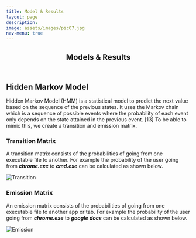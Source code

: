 ```yaml
---
title: Model & Results
layout: page
description:
image: assets/images/pic07.jpg
nav-menu: true
---
```


<!-- Main -->
<div id="main">

<!-- One -->
<section id="one">
	<div class="inner">
		<header class="major">
			<h2>Models & Results</h2>
		</header>

<h2 id="content">Hidden Markov Model</h2>
<p>Hidden Markov Model (HMM) is a statistical model to predict the next value based on the 
sequence of the previous states. It uses the Markov chain which is a sequence of possible 
events where the probability of each event only depends on the state attained in the previous 
event. [13] To be able to mimic this, we create a transition and emission matrix.
</p>
<div class="row">
	<div class="6u 12u$(small)">
		<h3>Transition Matrix</h3>
		<p>A transition matrix consists of the probabilities of going from one executable file 
		to another. For example the probability of the user going from <b><i>chrome.exe</i></b> to 
		<b><i>cmd.exe</i></b> can be calculated as shown below.</p>
		<span class="image fit">
		    <img src="/system-usage-analysis-website/assets/images/transition.png" alt="Transition" />
		</span>
	</div>
	<div class="6u$ 12u$(small)">
		<h3>Emission Matrix</h3>
		<p>An emission matrix consists of the probabilities of going from one executable file to 
		another app or tab. For example the probability of the user going from <b><i>chrome.exe</i></b> to 
		<b><i>google docs</i></b> can be calculated as shown below.</p>
		<span class="image fit">
		    <img src="/system-usage-analysis-website/assets/images/emission.jpg" alt="Emission" />
        </span>
	</div>
</div>
	</div>
</section>


